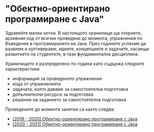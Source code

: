 # "Обектно-ориентирано програмиране с Java"

Здравейте малки котки. В настоящото хранилище ща откриете, архивния код от всички проведени до момента, упражнения по Въведение в програмирането на Java. През годините успяхме да развием и култивираме, идеите, концепциите и задачите, касаещи развитието на студентите, в тази фундаментална дисциплина. 

Хранилището е разпределено по години като съдържа следните характеристики
- информация за проведеното упражнения
- кода от упражненията
- задачата, която даваме за самостоятелна подготовка
- допълнителни ресурси за подготовка
- решение на заданието за самостоятелна подготовка

Проведените до момента занятия са както следва:
- [\[2019 - 2020\] Обектно-ориентирано програмиране с Java](./19-20/README.md)
- [\[2020 - 2021\] Обектно-ориентирано програмиране с Java](./20-21/README.md)